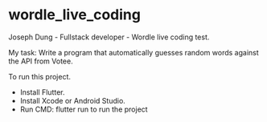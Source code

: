 # wordle_live_coding

Joseph Dung - Fullstack developer - Wordle live coding test.

My task: 
Write a program that automatically guesses random words against the API from Votee.

To run this project.
- Install Flutter.
- Install Xcode or Android Studio.
- Run CMD: flutter run
  to run the project
